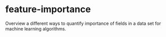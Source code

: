 # feature-importance
Overview a different ways to quantify importance of fields in a data set for machine learning algorithms.
